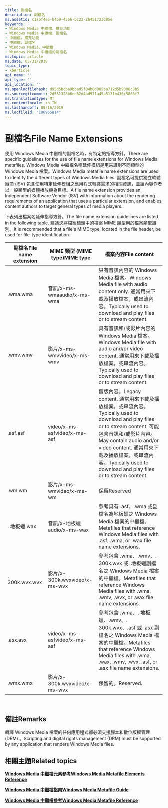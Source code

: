 ```yaml
---
title: 副檔名
description: 副檔名
ms.assetid: c17bf4e5-b469-45b6-bc22-2b451723d85e
keywords:
- Windows Media 中繼檔，擴充功能
- Windows Media 中繼檔，副檔名
- 中繼檔，擴充功能
- 中繼檔，副檔名
- Windows Media，中繼檔
- Windows Media 中繼檔的副檔名
ms.topic: article
ms.date: 05/31/2018
topic_type:
- kbArticle
api_name: ''
api_type: ''
api_location: ''
ms.openlocfilehash: d95d5bcba9bbad5f04b0d085ba712d5b9306c8b5
ms.sourcegitcommit: 2d531328b6ed82d4ad971a45a5131b430c5866f7
ms.translationtype: MT
ms.contentlocale: zh-TW
ms.lasthandoff: 09/16/2019
ms.locfileid: "106965814"
---
```

# <a name="file-name-extensions"></a><span data-ttu-id="98f8a-109">副檔名</span><span class="sxs-lookup"><span data-stu-id="98f8a-109">File Name Extensions</span></span>

<span data-ttu-id="98f8a-110">使用 Windows Media 中繼檔的副檔名時，有特定的指導方針。</span><span class="sxs-lookup"><span data-stu-id="98f8a-110">There are specific guidelines for the use of file name extensions for Windows Media metafiles.</span></span> <span data-ttu-id="98f8a-111">Windows Media 中繼檔名稱延伸模組是用來識別不同類型的 Windows Media 檔案。</span><span class="sxs-lookup"><span data-stu-id="98f8a-111">Windows Media metafile name extensions are used to identify the different types of Windows Media files.</span></span> <span data-ttu-id="98f8a-112">副檔名可提供獨立軟體廠商 (ISV) 包含使用特定延伸模組之應用程式轉譯需求的相關資訊，並讓內容作者以一般類型的媒體播放機為目標。</span><span class="sxs-lookup"><span data-stu-id="98f8a-112">A file name extension provides an Independent Software Vendor (ISV) with information about the rendering requirements of an application that uses a particular extension, and enables content authors to target general types of media players.</span></span>

<span data-ttu-id="98f8a-113">下表列出檔案名延伸指導方針。</span><span class="sxs-lookup"><span data-stu-id="98f8a-113">The file name extension guidelines are listed in the following table.</span></span> <span data-ttu-id="98f8a-114">建議您將檔案標頭中的檔案 MIME 類型用於檔案類型識別。</span><span class="sxs-lookup"><span data-stu-id="98f8a-114">It is recommended that a file's MIME type, located in the file header, be used for file-type identification.</span></span>



| <span data-ttu-id="98f8a-115">副檔名</span><span class="sxs-lookup"><span data-stu-id="98f8a-115">File name extension</span></span> | <span data-ttu-id="98f8a-116">MIME 類型 (MIME type)</span><span class="sxs-lookup"><span data-stu-id="98f8a-116">MIME type</span></span>      | <span data-ttu-id="98f8a-117">檔案內容</span><span class="sxs-lookup"><span data-stu-id="98f8a-117">File content</span></span>                                                                                                                                                                            |
|---------------------|----------------|-----------------------------------------------------------------------------------------------------------------------------------------------------------------------------------------|
| <span data-ttu-id="98f8a-118">.wma</span><span class="sxs-lookup"><span data-stu-id="98f8a-118">.wma</span></span>                | <span data-ttu-id="98f8a-119">音訊/x-ms-wma</span><span class="sxs-lookup"><span data-stu-id="98f8a-119">audio/x-ms-wma</span></span> | <span data-ttu-id="98f8a-120">只有音訊內容的 Windows Media 檔案。</span><span class="sxs-lookup"><span data-stu-id="98f8a-120">Windows Media file with audio content only.</span></span> <span data-ttu-id="98f8a-121">通常用來下載及播放檔案，或串流內容。</span><span class="sxs-lookup"><span data-stu-id="98f8a-121">Typically used to download and play files or to stream content.</span></span>                                                                             |
| <span data-ttu-id="98f8a-122">.wmv</span><span class="sxs-lookup"><span data-stu-id="98f8a-122">.wmv</span></span>                | <span data-ttu-id="98f8a-123">影片/x-ms-wmv</span><span class="sxs-lookup"><span data-stu-id="98f8a-123">video/x-ms-wmv</span></span> | <span data-ttu-id="98f8a-124">具有音訊和/或影片內容的 Windows Media 檔案。</span><span class="sxs-lookup"><span data-stu-id="98f8a-124">Windows Media file with audio and/or video content.</span></span> <span data-ttu-id="98f8a-125">通常用來下載及播放檔案，或串流內容。</span><span class="sxs-lookup"><span data-stu-id="98f8a-125">Typically used to download and play files or to stream content.</span></span>                                                                     |
| <span data-ttu-id="98f8a-126">.asf</span><span class="sxs-lookup"><span data-stu-id="98f8a-126">.asf</span></span>                | <span data-ttu-id="98f8a-127">video/x-ms-asf</span><span class="sxs-lookup"><span data-stu-id="98f8a-127">video/x-ms-asf</span></span> | <span data-ttu-id="98f8a-128">舊版內容。</span><span class="sxs-lookup"><span data-stu-id="98f8a-128">Legacy content.</span></span> <span data-ttu-id="98f8a-129">通常用來下載及播放檔案，或串流內容。</span><span class="sxs-lookup"><span data-stu-id="98f8a-129">Typically used to download and play files or to stream content.</span></span> <span data-ttu-id="98f8a-130">可能包含音訊和/或影片內容。</span><span class="sxs-lookup"><span data-stu-id="98f8a-130">May contain audio and/or video content.</span></span> <span data-ttu-id="98f8a-131">通常用來下載及播放檔案，或串流內容。</span><span class="sxs-lookup"><span data-stu-id="98f8a-131">Typically used to download and play files or to stream content.</span></span> |
| <span data-ttu-id="98f8a-132">.wm</span><span class="sxs-lookup"><span data-stu-id="98f8a-132">.wm</span></span>                 | <span data-ttu-id="98f8a-133">影片/x-ms-wm</span><span class="sxs-lookup"><span data-stu-id="98f8a-133">video/x-ms-wm</span></span>  | <span data-ttu-id="98f8a-134">保留</span><span class="sxs-lookup"><span data-stu-id="98f8a-134">Reserved</span></span>                                                                                                                                                                                |
| <span data-ttu-id="98f8a-135">. 地板蠟</span><span class="sxs-lookup"><span data-stu-id="98f8a-135">.wax</span></span>                | <span data-ttu-id="98f8a-136">音訊/x-地板蠟</span><span class="sxs-lookup"><span data-stu-id="98f8a-136">audio/x-ms-wax</span></span> | <span data-ttu-id="98f8a-137">參考具有 .asf、.wma 或副檔名為地板蠟之 Windows Media 檔案的中繼檔。</span><span class="sxs-lookup"><span data-stu-id="98f8a-137">Metafiles that reference Windows Media files with .asf, .wma, or .wax file name extensions.</span></span>                                                                                             |
| <span data-ttu-id="98f8a-138">. 300k.wvx</span><span class="sxs-lookup"><span data-stu-id="98f8a-138">.wvx</span></span>                | <span data-ttu-id="98f8a-139">影片/x-300k.wvx</span><span class="sxs-lookup"><span data-stu-id="98f8a-139">video/x-ms-wvx</span></span> | <span data-ttu-id="98f8a-140">參考包含 .wma、.wmv、. 300k.wvx 或. 地板蠟副檔名之 Windows Media 檔案的中繼檔。</span><span class="sxs-lookup"><span data-stu-id="98f8a-140">Metafiles that reference Windows Media files with .wma, .wmv, .wvx, or .wax file name extensions.</span></span>                                                                                       |
| <span data-ttu-id="98f8a-141">.asx</span><span class="sxs-lookup"><span data-stu-id="98f8a-141">.asx</span></span>                | <span data-ttu-id="98f8a-142">video/x-ms-asf</span><span class="sxs-lookup"><span data-stu-id="98f8a-142">video/x-ms-asf</span></span> | <span data-ttu-id="98f8a-143">參考包含 .wma、. 地板蠟、.wmv、. 300k.wvx、.asf 或 .asx 副檔名之 Windows Media 檔案的中繼檔。</span><span class="sxs-lookup"><span data-stu-id="98f8a-143">Metafiles that reference Windows Media files with .wma, .wax, .wmv, .wvx, .asf, or .asx file name extensions.</span></span>                                                                           |
| <span data-ttu-id="98f8a-144">.wmx</span><span class="sxs-lookup"><span data-stu-id="98f8a-144">.wmx</span></span>                | <span data-ttu-id="98f8a-145">影片/x-300k.wvx</span><span class="sxs-lookup"><span data-stu-id="98f8a-145">video/x-ms-wvx</span></span> | <span data-ttu-id="98f8a-146">保留的。</span><span class="sxs-lookup"><span data-stu-id="98f8a-146">Reserved.</span></span>                                                                                                                                                                               |



 

## <a name="remarks"></a><span data-ttu-id="98f8a-147">備註</span><span class="sxs-lookup"><span data-stu-id="98f8a-147">Remarks</span></span>

<span data-ttu-id="98f8a-148">轉譯 Windows Media 檔案的任何應用程式都必須支援腳本和數位版權管理 (DRM) 。</span><span class="sxs-lookup"><span data-stu-id="98f8a-148">Scripting and digital rights management (DRM) must be supported by any application that renders Windows Media files.</span></span>

## <a name="related-topics"></a><span data-ttu-id="98f8a-149">相關主題</span><span class="sxs-lookup"><span data-stu-id="98f8a-149">Related topics</span></span>

<dl> <dt>

[<span data-ttu-id="98f8a-150">**Windows Media 中繼檔元素參考**</span><span class="sxs-lookup"><span data-stu-id="98f8a-150">**Windows Media Metafile Elements Reference**</span></span>](windows-media-metafile-elements-reference.md)
</dt> <dt>

[<span data-ttu-id="98f8a-151">**Windows Media 中繼檔指南**</span><span class="sxs-lookup"><span data-stu-id="98f8a-151">**Windows Media Metafile Guide**</span></span>](windows-media-metafile-guide.md)
</dt> <dt>

[<span data-ttu-id="98f8a-152">**Windows Media 中繼檔參考**</span><span class="sxs-lookup"><span data-stu-id="98f8a-152">**Windows Media Metafile Reference**</span></span>](windows-media-metafile-reference.md)
</dt> </dl>

 

 




